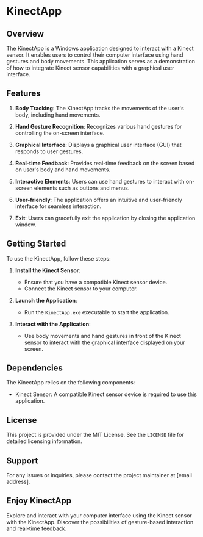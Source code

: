# KinectApp

## Overview

The KinectApp is a Windows application designed to interact with a Kinect sensor. It enables users to control their computer interface using hand gestures and body movements. This application serves as a demonstration of how to integrate Kinect sensor capabilities with a graphical user interface.

## Features

1. **Body Tracking**: The KinectApp tracks the movements of the user's body, including hand movements.

2. **Hand Gesture Recognition**: Recognizes various hand gestures for controlling the on-screen interface.

3. **Graphical Interface**: Displays a graphical user interface (GUI) that responds to user gestures.

4. **Real-time Feedback**: Provides real-time feedback on the screen based on user's body and hand movements.

5. **Interactive Elements**: Users can use hand gestures to interact with on-screen elements such as buttons and menus.

6. **User-friendly**: The application offers an intuitive and user-friendly interface for seamless interaction.

7. **Exit**: Users can gracefully exit the application by closing the application window.

## Getting Started

To use the KinectApp, follow these steps:

1. **Install the Kinect Sensor**:
   - Ensure that you have a compatible Kinect sensor device.
   - Connect the Kinect sensor to your computer.

2. **Launch the Application**:
   - Run the `KinectApp.exe` executable to start the application.

3. **Interact with the Application**:
   - Use body movements and hand gestures in front of the Kinect sensor to interact with the graphical interface displayed on your screen.

## Dependencies

The KinectApp relies on the following components:

- Kinect Sensor: A compatible Kinect sensor device is required to use this application.

## License

This project is provided under the MIT License. See the `LICENSE` file for detailed licensing information.

## Support

For any issues or inquiries, please contact the project maintainer at [email address].

## Enjoy KinectApp

Explore and interact with your computer interface using the Kinect sensor with the KinectApp. Discover the possibilities of gesture-based interaction and real-time feedback.
